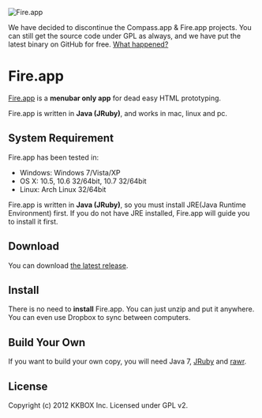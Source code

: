 ![Fire.app](https://github.com/kkbox/FireApp/raw/master/lib/images/icon/256.png)

We have decided to discontinue the Compass.app & Fire.app projects. You can still get the source code under GPL as always, and we have put the latest binary on GitHub for free. [What happened?](https://github.com/KKBOX/compassapp/wiki/farewell)

# Fire.app

[Fire.app][fireapp] is a **menubar only app** for dead easy HTML prototyping.

Fire.app is written in **Java (JRuby)**, and works in mac, linux and pc.

## System Requirement

Fire.app has been tested in:

* Windows: Windows 7/Vista/XP
* OS X: 10.5, 10.6 32/64bit, 10.7 32/64bit
* Linux: Arch Linux 32/64bit

Fire.app is written in **Java (JRuby)**, so you must install JRE(Java Runtime Environment) first. If you do not have JRE installed, Fire.app will guide you to install it first.

## Download

You can download [the latest release](https://github.com/KKBOX/FireApp/releases).

## Install

There is no need to **install** Fire.app. You can just unzip and put it anywhere. You can even use Dropbox to sync between computers.

## Build Your Own

If you want to build your own copy, you will need Java 7, [JRuby](http://jruby.org/) and [rawr](http://rawr.rubyforge.org/).

## License

Copyright (c) 2012 KKBOX Inc.
Licensed under GPL v2.

[fireapp]: http://fireapp.kkbox.com/
[fireapp-github]: http://github.com/kkbox/fireapp
